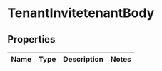 # TenantInvitetenantBody

## Properties
Name | Type | Description | Notes
------------ | ------------- | ------------- | -------------

